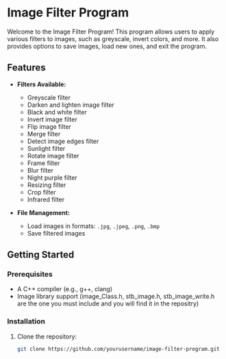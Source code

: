 # Image Filter Program

Welcome to the Image Filter Program! This program allows users to apply various filters to images, such as greyscale, invert colors, and more. It also provides options to save images, load new ones, and exit the program.

## Features

- **Filters Available:**
  - Greyscale filter
  - Darken and lighten image filter
  - Black and white filter
  - Invert image filter
  - Flip image filter
  - Merge filter
  - Detect image edges filter
  - Sunlight filter
  - Rotate image filter
  - Frame filter
  - Blur filter
  - Night purple filter
  - Resizing filter
  - Crop filter
  - Infrared filter

- **File Management:**
  - Load images in formats: `.jpg`, `.jpeg`, `.png`, `.bmp`
  - Save filtered images

## Getting Started

### Prerequisites

- A C++ compiler (e.g., g++, clang)
- Image library support (image_Class.h, stb_image.h, stb_image_write.h are the one you must include and you will find it in the repositry)

### Installation

1. Clone the repository:

   ```bash
   git clone https://github.com/yourusername/image-filter-program.git

